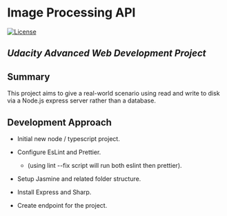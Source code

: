 # Image Processing API

[![License](https://img.shields.io/badge/license-MIT-blue.svg?style=flat-square)](LICENSE)

## _Udacity Advanced Web Development Project_

## Summary

This project aims to give a real-world scenario using read and write to disk via a Node.js express server rather than a database.

## Development Approach

- Initial new node / typescript project.
- Configure EsLint and Prettier.
  - (using lint --fix script will run both eslint then prettier).

- Setup Jasmine and related folder structure.
- Install Express and Sharp.
- Create endpoint for the project.
